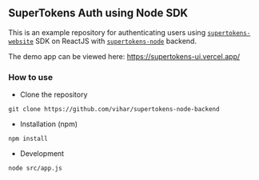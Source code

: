 ## SuperTokens Auth using Node SDK

This is an example repository for authenticating users using [`supertokens-website`](https://github.com/supertokens/supertokens-website) SDK on ReactJS with [`supertokens-node`](https://github.com/supertokens/supertokens-node) backend.

The demo app can be viewed here: https://supertokens-ui.vercel.app/

### How to use

- Clone the repository

```
git clone https://github.com/vihar/supertokens-node-backend
```

- Installation (npm)

```
npm install
```

- Development

```
node src/app.js
```
